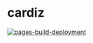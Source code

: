 # cardiz
[![pages-build-deployment](https://github.com/pdrodavi/cardiz/actions/workflows/pages/pages-build-deployment/badge.svg?branch=main)](https://github.com/pdrodavi/cardiz/actions/workflows/pages/pages-build-deployment)

